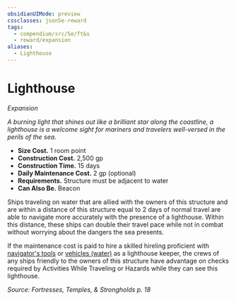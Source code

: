 ```yaml
---
obsidianUIMode: preview
cssclasses: json5e-reward
tags:
  - compendium/src/5e/ft&s
  - reward/expansion
aliases:
  - Lighthouse
---
```

# Lighthouse
*Expansion*  

*A burning light that shines out like a brilliant star along the coastline, a lighthouse is a welcome sight for mariners and travelers well-versed in the perils of the sea.*

- **Size Cost.** 1 room point  
- **Construction Cost.** 2,500 gp  
- **Construction Time.** 15 days  
- **Daily Maintenance Cost.** 2 gp (optional)  
- **Requirements.** Structure must be adjacent to water  
- **Can Also Be.** Beacon  

Ships traveling on water that are allied with the owners of this structure and are within a distance of this structure equal to 2 days of normal travel are able to navigate more accurately with the presence of a lighthouse. Within this distance, these ships can double their travel pace while not in combat without worrying about the dangers the sea presents.

If the maintenance cost is paid to hire a skilled hireling proficient with [navigator's tools](2-Mechanics/CLI/items/navigators-tools.md) or [vehicles (water)](2-Mechanics/CLI/tables/mounts-and-vehicles-waterborne-vehicles.md) as a lighthouse keeper, the crews of any ships friendly to the owners of this structure have advantage on checks required by Activities While Traveling or Hazards while they can see this lighthouse.

*Source: Fortresses, Temples, & Strongholds p. 18*